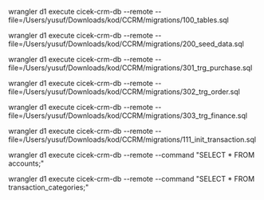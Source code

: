 wrangler d1 execute cicek-crm-db --remote --file=/Users/yusuf/Downloads/kod/CCRM/migrations/100_tables.sql

wrangler d1 execute cicek-crm-db --remote --file=/Users/yusuf/Downloads/kod/CCRM/migrations/200_seed_data.sql

wrangler d1 execute cicek-crm-db --remote --file=/Users/yusuf/Downloads/kod/CCRM/migrations/301_trg_purchase.sql

wrangler d1 execute cicek-crm-db --remote --file=/Users/yusuf/Downloads/kod/CCRM/migrations/302_trg_order.sql

wrangler d1 execute cicek-crm-db --remote --file=/Users/yusuf/Downloads/kod/CCRM/migrations/303_trg_finance.sql

wrangler d1 execute cicek-crm-db --remote --file=/Users/yusuf/Downloads/kod/CCRM/migrations/111_init_transaction.sql

wrangler d1 execute cicek-crm-db --remote --command "SELECT * FROM accounts;"

wrangler d1 execute cicek-crm-db --remote --command "SELECT * FROM transaction_categories;"
